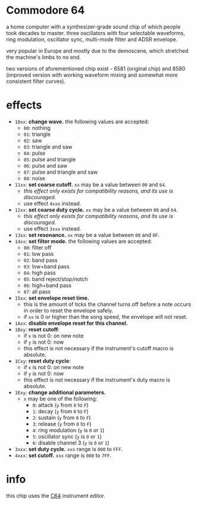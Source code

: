 # Commodore 64

a home computer with a synthesizer-grade sound chip of which people took decades to master. three oscillators with four selectable waveforms, ring modulation, oscillator sync, multi-mode filter and ADSR envelope.

very popular in Europe and mostly due to the demoscene, which stretched the machine's limbs to no end.

two versions of aforementioned chip exist - 6581 (original chip) and 8580 (improved version with working waveform mixing and somewhat more consistent filter curves).

# effects

- `10xx`: **change wave.** the following values are accepted:
  - `00`: nothing
  - `01`: triangle
  - `02`: saw
  - `03`: triangle and saw
  - `04`: pulse
  - `05`: pulse and triangle
  - `06`: pulse and saw
  - `07`: pulse and triangle and saw
  - `08`: noise
- `11xx`: **set coarse cutoff.** `xx` may be a value between `00` and `64`.
  - _this effect only exists for compatibility reasons, and its use is discouraged._
  - use effect `4xxx` instead.
- `12xx`: **set coarse duty cycle.** `xx` may be a value between `00` and `64`.
  - _this effect only exists for compatibility reasons, and its use is discouraged._
  - use effect `3xxx` instead.
- `13xx`: **set resonance.** `xx` may be a value between `00` and `0F`.
- `14xx`: **set filter mode.** the following values are accepted:
  - `00`: filter off
  - `01`: low pass
  - `02`: band pass
  - `03`: low+band pass
  - `04`: high pass
  - `05`: band reject/stop/notch
  - `06`: high+band pass
  - `07`: all pass
- `15xx`: **set envelope reset time.**
  - this is the amount of ticks the channel turns off before a note occurs in order to reset the envelope safely.
  - if `xx` is 0 or higher than the song speed, the envelope will not reset.
- `1Axx`: **disable envelope reset for this channel.**
- `1Bxy`: **reset cutoff**:
  - if `x` is not 0: on new note
  - if `y` is not 0: now
  - this effect is not necessary if the instrument's cutoff macro is absolute.
- `1Cxy`: **reset duty cycle**:
  - if `x` is not 0: on new note
  - if `y` is not 0: now
  - this effect is not necessary if the instrument's duty macro is absolute.
- `1Exy`: **change additional parameters.**
  - `x` may be one of the following:
    - `0`: attack (`y` from `0` to `F`)
    - `1`: decay (`y` from `0` to `F`)
    - `2`: sustain (`y` from `0` to `F`)
    - `3`: release (`y` from `0` to `F`)
    - `4`: ring modulation (`y` is `0` or `1`)
    - `5`: oscillator sync (`y` is `0` or `1`)
    - `6`: disable channel 3 (`y` is `0` or `1`)
- `3xxx`: **set duty cycle.** `xxx` range is `000` to `FFF`.
- `4xxx`: **set cutoff.** `xxx` range is `000` to `7FF`.

# info

this chip uses the [C64](../4-instrument/c64.md) instrument editor.
